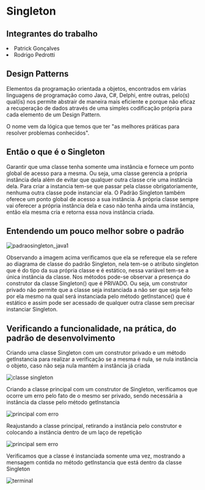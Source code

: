 <h1>Singleton</h1>

<h2>Integrantes do trabalho</h2>
<td><li>Patrick Gonçalves</li>
  <li>Rodrigo Pedrotti</li></td>

<h2><b>Design Patterns</b></h2>
<p>Elementos da programação orientada a objetos, encontrados em várias linguagens de programação como Java, C#, Delphi, 
entre outras, pelo(s) qual(is) nos permite abstrair de maneira mais eficiente e porque não eficaz a recuperação de dados 
através de uma simples codificação própria para cada elemento de um Design Pattern.</p>

<p>O nome vem da lógica que temos que ter "as melhores práticas para resolver problemas conhecidos".</p>

<h2><b>Então o que é o Singleton </b></h2>
<p>Garantir que uma classe tenha somente uma instância e fornece um ponto global de acesso para a mesma.
Ou seja, uma classe gerencia a própria instância dela além de evitar que qualquer outra classe crie uma instância dela. 
Para criar a instancia tem-se que passar pela classe obrigatoriamente, nenhuma outra classe pode instanciar ela. 
O Padrão Singleton também oferece um ponto global de acesso a sua instância. A própria classe sempre vai oferecer a 
própria instância dela e caso não tenha ainda uma instância, então ela mesma cria e retorna essa nova instância criada.</p>

<h2><b>Entendendo um pouco melhor sobre o padrão</b></h2>

![padraosingleton_java1](https://user-images.githubusercontent.com/34414598/48813997-52483380-ed20-11e8-9f33-f0065e73e4f0.jpg)

<p>Observando a imagem acima verificamos que ela se refereque ela se refere ao diagrama de classe do padrão Singleton, nela tem-se o atributo singleton que é do tipo da sua própria classe e é estático, nessa variável tem-se a única instância da classe. Nos métodos pode-se observar a presença do construtor da classe Singleton() que é PRIVADO. Ou seja, um construtor privado não permite que a classe seja instanciada a não ser que seja feito por ela mesmo na qual será instanciada pelo método getInstance() que é estático e assim pode ser acessado de qualquer outra classe sem precisar instanciar Singleton.</p>

<h2>Verificando a funcionalidade, na prática, do padrão de desenvolvimento</h2>

<p>Criando uma classe Singleton com um construtor privado e um método getInstancia para realizar a verificação se a mesma é nula, se nula instância o objeto, caso não seja nula mantém a instância já criada</p>

![classe singleton](https://user-images.githubusercontent.com/34414598/49014036-e6255f80-f165-11e8-8328-228faaeab474.jpg)

<p>Criando a classe principal com um construtor de Singleton, verificamos que ocorre um erro pelo fato de o mesmo ser privado, sendo necessária a instância da classe pelo método getInstancia</p>

![principal com erro](https://user-images.githubusercontent.com/34414598/49014080-03f2c480-f166-11e8-9d28-ed550feaedda.jpg)

<p>Reajustando a classe principal, retirando a instância pelo construtor e colocando a instância dentro de um laço de repetição</p>

![principal sem erro](https://user-images.githubusercontent.com/34414598/49014102-1967ee80-f166-11e8-9e0f-0783eff1c6d4.jpg)

<p>Verificamos que a classe é instanciada somente uma vez, mostrando a mensagem contida no método getInstancia que está dentro da classe Singleton</p>

![terminal](https://user-images.githubusercontent.com/34414598/49014123-2be22800-f166-11e8-9830-69259bd972ef.jpg)
